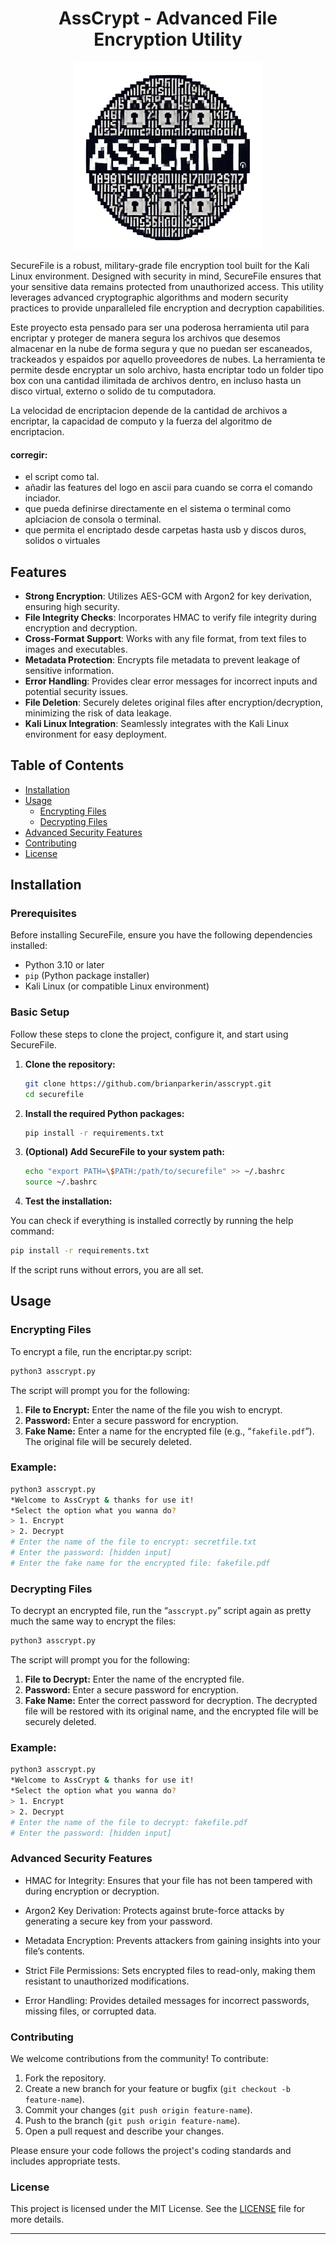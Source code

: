<div align="center">
  <h1>AssCrypt - Advanced File Encryption Utility</h1>
  <img src="./assets/asscrypt_logo.png" alt="AssCrypt Logo" width="300"/>
</div>

SecureFile is a robust, military-grade file encryption tool built for the Kali Linux environment. Designed with security in mind, SecureFile ensures that your sensitive data remains protected from unauthorized access. This utility leverages advanced cryptographic algorithms and modern security practices to provide unparalleled file encryption and decryption capabilities.

Este proyecto esta pensado para ser una poderosa herramienta util para encriptar y proteger de manera segura los archivos que desemos almacenar en la nube de forma segura y que no puedan ser escaneados, trackeados y espaidos por aquello proveedores de nubes. La herramienta te permite desde encryptar un solo archivo, hasta encriptar todo un folder tipo box con una cantidad ilimitada de archivos dentro, en incluso hasta un disco virtual, externo o solido de tu computadora.

La velocidad de encriptacion depende de la cantidad de archivos a encriptar, la capacidad de computo y la fuerza del algoritmo de encriptacion.

#### corregir:

- el script como tal.
- añadir las features del logo en ascii para cuando se corra el comando inciador.
- que pueda definirse directamente en el sistema o terminal como aplciacion de consola o terminal.
- que permita el encriptado desde carpetas hasta usb y discos duros, solidos o virtuales

## Features

- **Strong Encryption**: Utilizes AES-GCM with Argon2 for key derivation, ensuring high security.
- **File Integrity Checks**: Incorporates HMAC to verify file integrity during encryption and decryption.
- **Cross-Format Support**: Works with any file format, from text files to images and executables.
- **Metadata Protection**: Encrypts file metadata to prevent leakage of sensitive information.
- **Error Handling**: Provides clear error messages for incorrect inputs and potential security issues.
- **File Deletion**: Securely deletes original files after encryption/decryption, minimizing the risk of data leakage.
- **Kali Linux Integration**: Seamlessly integrates with the Kali Linux environment for easy deployment.

## Table of Contents

- [Installation](#installation)
- [Usage](#usage)
  - [Encrypting Files](#encrypting-files)
  - [Decrypting Files](#decrypting-files)
- [Advanced Security Features](#advanced-security-features)
- [Contributing](#contributing)
- [License](#license)

## Installation

### Prerequisites

Before installing SecureFile, ensure you have the following dependencies installed:

- Python 3.10 or later
- `pip` (Python package installer)
- Kali Linux (or compatible Linux environment)

### Basic Setup

Follow these steps to clone the project, configure it, and start using SecureFile.

1. **Clone the repository:**

   ```bash
   git clone https://github.com/brianparkerin/asscrypt.git
   cd securefile
   ```

2. **Install the required Python packages:**

   ```bash
   pip install -r requirements.txt
   ```

3. **(Optional) Add SecureFile to your system path:**

   ```bash
   echo "export PATH=\$PATH:/path/to/securefile" >> ~/.bashrc
   source ~/.bashrc
   ```

4. **Test the installation:**

You can check if everything is installed correctly by running the help command:

   ```bash
   pip install -r requirements.txt
   ```

If the script runs without errors, you are all set.


## Usage

### Encrypting Files

To encrypt a file, run the encriptar.py script:

   ```bash
   python3 asscrypt.py
   ```

The script will prompt you for the following:

1. **File to Encrypt:** Enter the name of the file you wish to encrypt.
2. **Password:** Enter a secure password for encryption.
3. **Fake Name:** Enter a name for the encrypted file (e.g., “`fakefile.pdf`”). The original file will be securely deleted.


### Example:

   ```bash
   python3 asscrypt.py
   *Welcome to AssCrypt & thanks for use it!
   *Select the option what you wanna do?
   > 1. Encrypt
   > 2. Decrypt 
   # Enter the name of the file to encrypt: secretfile.txt
   # Enter the password: [hidden input]
   # Enter the fake name for the encrypted file: fakefile.pdf
   ```

### Decrypting Files

To decrypt an encrypted file, run the “`asscrypt.py`” script again as pretty much the same way to encrypt the files:

   ```bash
   python3 asscrypt.py
   ```
The script will prompt you for the following:

1. **File to Decrypt:** Enter the name of the encrypted file.
2. **Password:** Enter a secure password for encryption.
3. **Fake Name:**  Enter the correct password for decryption. The decrypted file will be restored with its original name, and the encrypted file will be securely deleted.

### Example:

   ```bash
   python3 asscrypt.py
   *Welcome to AssCrypt & thanks for use it!
   *Select the option what you wanna do?
   > 1. Encrypt
   > 2. Decrypt
   # Enter the name of the file to decrypt: fakefile.pdf
   # Enter the password: [hidden input]
   ```

### Advanced Security Features


- HMAC for Integrity: Ensures that your file has not been tampered with during encryption or decryption.

- Argon2 Key Derivation: Protects against brute-force attacks by generating a secure key from your password.

- Metadata Encryption: Prevents attackers from gaining insights into your file’s contents.

- Strict File Permissions: Sets encrypted files to read-only, making them resistant to unauthorized modifications.

- Error Handling: Provides detailed messages for incorrect passwords, missing files, or corrupted data.


### Contributing

We welcome contributions from the community! To contribute:

1. Fork the repository.
2. Create a new branch for your feature or bugfix (`git checkout -b feature-name`).
3. Commit your changes (`git push origin feature-name`).
4. Push to the branch (`git push origin feature-name`).
5. Open a pull request and describe your changes.

Please ensure your code follows the project's coding standards and includes appropriate tests.


### License

This project is licensed under the MIT License. See the [LICENSE](#license) file for more details.


___







